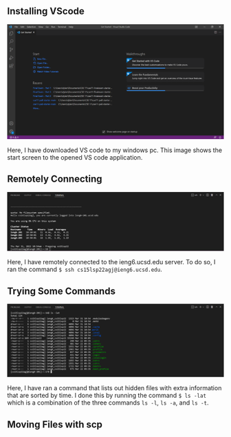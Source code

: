 ## Installing VScode

![Image](Part2.png)

Here, I have downloaded VS code to my windows pc. This image shows the start screen to the opened VS code application.

## Remotely Connecting

![Image](Part3.png)

Here, I have remotely connected to the ieng6.ucsd.edu server. To do so, I ran the command `$ ssh cs15lsp22agj@ieng6.ucsd.edu`.

## Trying Some Commands

![Image](Part4.png)

Here, I have ran a command that lists out hidden files with extra information that are sorted by time. I done this by running the command `$ ls -lat` which is a combination of the three commands `ls -l`, `ls -a`, and `ls -t`.

## Moving Files with scp

